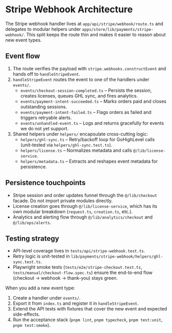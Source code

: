 # Stripe Webhook Architecture

The Stripe webhook handler lives at `app/api/stripe/webhook/route.ts` and delegates to modular helpers under `apps/store/lib/payments/stripe-webhook/`. This split keeps the route thin and makes it easier to reason about new event types.

## Event flow

1. The route verifies the payload with `stripe.webhooks.constructEvent` and hands off to `handleStripeEvent`.
2. `handleStripeEvent` routes the event to one of the handlers under `events/`.
   - `events/checkout-session-completed.ts` – Persists the session, creates licenses, queues GHL sync, and fires analytics.
   - `events/payment-intent-succeeded.ts` – Marks orders paid and closes outstanding sessions.
   - `events/payment-intent-failed.ts` – Flags orders as failed and triggers retryable alerts.
   - `events/unhandled-event.ts` – Logs and returns gracefully for events we do not yet support.
3. Shared helpers under `helpers/` encapsulate cross-cutting logic:
   - `helpers/ghl-sync.ts` – Retry/backoff loop for GoHighLevel calls (unit-tested via `helpers/ghl-sync.test.ts`).
   - `helpers/license.ts` – Normalizes metadata and calls `@/lib/license-service`.
   - `helpers/metadata.ts` – Extracts and reshapes event metadata for persistence.

## Persistence touchpoints

- Stripe session and order updates funnel through the `@/lib/checkout` facade. Do not import private modules directly.
- License creation goes through `@/lib/license-service`, which has its own modular breakdown (`request.ts`, `creation.ts`, etc.).
- Analytics and alerting flow through `@/lib/analytics/checkout` and `@/lib/ops/alerts`.

## Testing strategy

- API-level coverage lives in `tests/api/stripe-webhook.test.ts`.
- Retry logic is unit-tested in `lib/payments/stripe-webhook/helpers/ghl-sync.test.ts`.
- Playwright smoke tests (`tests/e2e/stripe-checkout.test.ts`, `tests/manual/checkout-flow.spec.ts`) ensure the end-to-end flow (checkout → webhook → thank-you) stays green.

When you add a new event type:

1. Create a handler under `events/`.
2. Export it from `index.ts` and register it in `handleStripeEvent`.
3. Extend the API tests with fixtures that cover the new event and expected side-effects.
4. Run the acceptance stack (`pnpm lint`, `pnpm typecheck`, `pnpm test:unit`, `pnpm test:smoke`).
